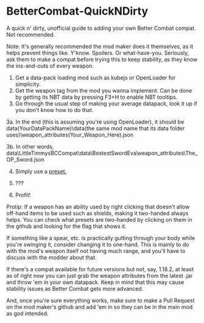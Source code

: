# BetterCombat-QuickNDirty
A quick n' dirty, unofficial guide to adding your own Better Combat compat. Not recommended.

Note: It's generally recommended the mod maker does it themselves, as it helps prevent things like. Y'know. Spoilers. Or what-have-you. Seriously, ask them to make a compat before trying this to keep stability, as they know the ins-and-outs of every weapon.

1. Get a data-pack loading mod such as kubejs or OpenLoader for simplicity.
2. Get the weapon tag from the mod you wanna implement. Can be done by getting its NBT data by pressing F3+H to enable NBT tooltips.
3. Go through the usual step of making your average datapack, look it up if you don't know how to do that.

3a. In the end (this is assuming you're using OpenLoader), it should be data\(YourDataPackName)\data\(the same mod name that its data folder uses)\weapon_attributes\(Your_Weapon_Here).json

3b. In other words, data\LittleTimmysBCCompat\data\BestestSwordEva\weapon_attributes\The_OP_Sword.json

4. Simply use a [preset.](https://github.com/ZsoltMolnarrr/BetterCombat/blob/1.19.X/README.md#using-a-preset)

5. ???
6. Profit!


Protip:
If a weapon has an ability used by right clicking that doesn't allow off-hand items to be used such as shields, making it two-handed always helps. You can check what presets are two-handed by clicking on them in the github and looking for the flag that shows it. 

If something like a spear, etc. is practically gutting through your body while you're swinging it, consider changing it to one-hand. This is mainly to do with the mod's weapon itself not having much range, and you'll have to discuss with the modder about that.

If there's a compat available for future versions but not, say, 1.18.2, at least as of right now you can just grab the weapon attributes from the latest .jar and throw 'em in your own datapack. Keep in mind that this may cause stability issues as Better Combat gets more advanced.

And, once you're sure everything works, make sure to make a Pull Request on the mod maker's github and add 'em in so they can be in the main mod as god intended.
